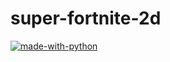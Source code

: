 # super-fortnite-2d
 
[![made-with-python](https://img.shields.io/badge/Made%20with-Python-1f425f.svg)](https://www.python.org/)